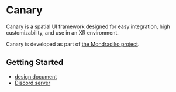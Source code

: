 # Canary

Canary is a spatial UI framework designed for easy integration, high
customizability, and use in an XR environment.

Canary is developed as part of
[the Mondradiko project](https://mondradiko.github.io).

## Getting Started

- [design document](/docs/DESIGN.md)
- [Discord server](https://discord.gg/qDaBZfucuf)
